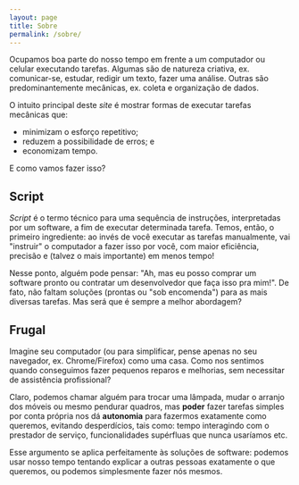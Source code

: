 ```yaml
---
layout: page
title: Sobre
permalink: /sobre/
---
```


Ocupamos boa parte do nosso tempo em frente a um computador ou celular
executando tarefas. Algumas são de natureza criativa, ex. comunicar-se,
estudar, redigir um texto, fazer uma análise. Outras são predominantemente
mecânicas, ex. coleta e organização de dados.

O intuito principal deste _site_ é mostrar formas de executar tarefas mecânicas
que:

- minimizam o esforço repetitivo;
- reduzem a possibilidade de erros; e
- economizam tempo.

E como vamos fazer isso?

## Script

_Script_ é o termo técnico para uma sequência de instruções, interpretadas por
um software, a fim de executar determinada tarefa. Temos, então, o primeiro
ingrediente: ao invés de você executar as tarefas manualmente, vai "instruir" o
computador a fazer isso por você, com maior eficiência, precisão e (talvez o
mais importante) em menos tempo!

Nesse ponto, alguém pode pensar: "Ah, mas eu posso comprar um software pronto
ou contratar um desenvolvedor que faça isso pra mim!". De fato, não faltam
soluções (prontas ou "sob encomenda") para as mais diversas tarefas. Mas será
que é sempre a melhor abordagem?

## Frugal

Imagine seu computador (ou para simplificar, pense apenas no seu navegador, ex.
Chrome/Firefox) como uma casa. Como nos sentimos quando conseguimos fazer
pequenos reparos e melhorias, sem necessitar de assistência profissional?

Claro, podemos chamar alguém para trocar uma lâmpada, mudar o arranjo dos
móveis ou mesmo pendurar quadros, mas **poder** fazer tarefas simples por conta
própria nos dá **autonomia** para fazermos exatamente como queremos, evitando
desperdícios, tais como: tempo interagindo com o prestador de serviço,
funcionalidades supérfluas que nunca usaríamos etc.

Esse argumento se aplica perfeitamente às soluções de software: podemos usar
nosso tempo tentando explicar a outras pessoas exatamente o que queremos, ou
podemos simplesmente fazer nós mesmos.
